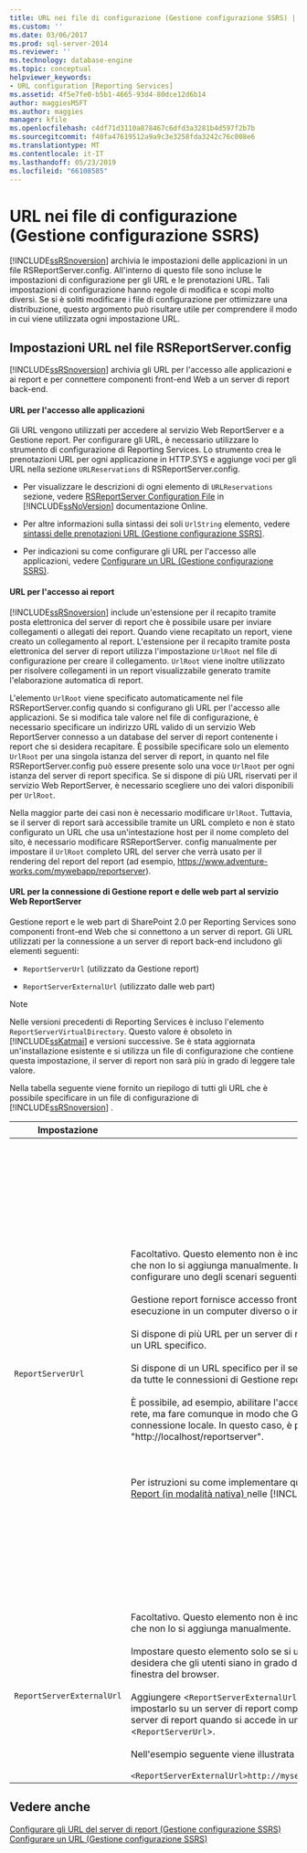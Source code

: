 ```yaml
---
title: URL nei file di configurazione (Gestione configurazione SSRS) | Microsoft Docs
ms.custom: ''
ms.date: 03/06/2017
ms.prod: sql-server-2014
ms.reviewer: ''
ms.technology: database-engine
ms.topic: conceptual
helpviewer_keywords:
- URL configuration [Reporting Services]
ms.assetid: 4f5e7fe0-b5b1-4665-93d4-80dce12d6b14
author: maggiesMSFT
ms.author: maggies
manager: kfile
ms.openlocfilehash: c4df71d3110a878467c6dfd3a3281b4d597f2b7b
ms.sourcegitcommit: f40fa47619512a9a9c3e3258fda3242c76c008e6
ms.translationtype: MT
ms.contentlocale: it-IT
ms.lasthandoff: 05/23/2019
ms.locfileid: "66108585"
---
```

# <a name="urls-in-configuration-files--ssrs-configuration-manager"></a>URL nei file di configurazione (Gestione configurazione SSRS)
  [!INCLUDE[ssRSnoversion](../../includes/ssrsnoversion-md.md)] archivia le impostazioni delle applicazioni in un file RSReportServer.config. All'interno di questo file sono incluse le impostazioni di configurazione per gli URL e le prenotazioni URL. Tali impostazioni di configurazione hanno regole di modifica e scopi molto diversi. Se si è soliti modificare i file di configurazione per ottimizzare una distribuzione, questo argomento può risultare utile per comprendere il modo in cui viene utilizzata ogni impostazione URL.  
  
## <a name="url-settings-in-rsreportserverconfig-file"></a>Impostazioni URL nel file RSReportServer.config  
 [!INCLUDE[ssRSnoversion](../../includes/ssrsnoversion-md.md)] archivia gli URL per l'accesso alle applicazioni e ai report e per connettere componenti front-end Web a un server di report back-end.  
  
#### <a name="urls-for-application-access"></a>URL per l'accesso alle applicazioni  
 Gli URL vengono utilizzati per accedere al servizio Web ReportServer e a Gestione report. Per configurare gli URL, è necessario utilizzare lo strumento di configurazione di Reporting Services. Lo strumento crea le prenotazioni URL per ogni applicazione in HTTP.SYS e aggiunge voci per gli URL nella sezione `URLReservations` di RSReportServer.config.  
  
-   Per visualizzare le descrizioni di ogni elemento di `URLReservations` sezione, vedere [RSReportServer Configuration File](../report-server/rsreportserver-config-configuration-file.md) in [!INCLUDE[ssNoVersion](../../includes/ssnoversion-md.md)] documentazione Online.  
  
-   Per altre informazioni sulla sintassi dei soli `UrlString` elemento, vedere [sintassi delle prenotazioni URL &#40;Gestione configurazione SSRS&#41;](url-reservation-syntax-ssrs-configuration-manager.md).  
  
-   Per indicazioni su come configurare gli URL per l'accesso alle applicazioni, vedere [Configurare un URL &#40;Gestione configurazione SSRS&#41;](configure-a-url-ssrs-configuration-manager.md).  
  
#### <a name="urls-for-report-access"></a>URL per l'accesso ai report  
 [!INCLUDE[ssRSnoversion](../../includes/ssrsnoversion-md.md)] include un'estensione per il recapito tramite posta elettronica del server di report che è possibile usare per inviare collegamenti o allegati dei report. Quando viene recapitato un report, viene creato un collegamento al report. L'estensione per il recapito tramite posta elettronica del server di report utilizza l'impostazione `UrlRoot` nel file di configurazione per creare il collegamento. `UrlRoot` viene inoltre utilizzato per risolvere collegamenti in un report visualizzabile generato tramite l'elaborazione automatica di report.  
  
 L'elemento `UrlRoot` viene specificato automaticamente nel file RSReportServer.config quando si configurano gli URL per l'accesso alle applicazioni. Se si modifica tale valore nel file di configurazione, è necessario specificare un indirizzo URL valido di un servizio Web ReportServer connesso a un database del server di report contenente i report che si desidera recapitare. È possibile specificare solo un elemento `UrlRoot` per una singola istanza del server di report, in quanto nel file RSReportServer.config può essere presente solo una voce `UrlRoot` per ogni istanza del server di report specifica. Se si dispone di più URL riservati per il servizio Web ReportServer, è necessario scegliere uno dei valori disponibili per `UrlRoot`.  
  
 Nella maggior parte dei casi non è necessario modificare `UrlRoot`. Tuttavia, se il server di report sarà accessibile tramite un URL completo e non è stato configurato un URL che usa un'intestazione host per il nome completo del sito, è necessario modificare RSReportServer. config manualmente per impostare il `UrlRoot` completo URL del server che verrà usato per il rendering del report del report (ad esempio, https://www.adventure-works.com/mywebapp/reportserver).  
  
#### <a name="urls-connecting-report-manager-and-web-parts-to-the-report-server-web-service"></a>URL per la connessione di Gestione report e delle web part al servizio Web ReportServer  
 Gestione report e le web part di SharePoint 2.0 per Reporting Services sono componenti front-end Web che si connettono a un server di report. Gli URL utilizzati per la connessione a un server di report back-end includono gli elementi seguenti:  
  
-   `ReportServerUrl` (utilizzato da Gestione report)  
  
-   `ReportServerExternalUrl` (utilizzato dalle web part)  
  
> [!NOTE]  
>  Nelle versioni precedenti di Reporting Services è incluso l'elemento `ReportServerVirtualDirectory`. Questo valore è obsoleto in [!INCLUDE[ssKatmai](../../includes/sskatmai-md.md)] e versioni successive. Se è stata aggiornata un'installazione esistente e si utilizza un file di configurazione che contiene questa impostazione, il server di report non sarà più in grado di leggere tale valore.  
  
 Nella tabella seguente viene fornito un riepilogo di tutti gli URL che è possibile specificare in un file di configurazione di [!INCLUDE[ssRSnoversion](../../includes/ssrsnoversion-md.md)] .  
  
|Impostazione|Uso|Descrizione|  
|-------------|-----------|-----------------|  
|`ReportServerUrl`|Facoltativo. Questo elemento non è incluso nel file RSReportServer.config a meno che non lo si aggiunga manualmente. Impostare questo elemento solo per configurare uno degli scenari seguenti:<br /><br /> Gestione report fornisce accesso front-end Web a un servizio Web ReportServer in esecuzione in un computer diverso o in un'istanza diversa nello stesso computer.<br /><br /> Si dispone di più URL per un server di report e si desidera che Gestione report utilizzi un URL specifico.<br /><br /> Si dispone di un URL specifico per il server di report che si desidera venga utilizzato da tutte le connessioni di Gestione report.<br /><br /> È possibile, ad esempio, abilitare l'accesso di Gestione report per tutti i computer in rete, ma fare comunque in modo che Gestione report si connetta al report tramite una connessione locale. In questo caso, è possibile configurare `ReportServerUrl` a "http://localhost/reportserver".<br /><br /> <br /><br /> Per istruzioni su come implementare questi scenari, vedere [configurare Gestione Report &#40;in modalità nativa&#41; ](../report-server/configure-web-portal.md) nelle [!INCLUDE[ssNoVersion](../../includes/ssnoversion-md.md)] documentazione Online.|Questo valore specifica un URL del servizio Web ReportServer e viene letto dall'applicazione Gestione report all'avvio. Se tale valore è impostato, Gestione report si connetterà al server di report specificato nell'URL.<br /><br /> Per impostazione predefinita, Gestione report fornisce accesso front-end Web al servizio Web ReportServer eseguito nella stessa istanza del server di report di Gestione report. Se, tuttavia, si desidera utilizzare Gestione report con un servizio Web ReportServer che fa parte di un'altra istanza o che viene eseguito in un'istanza in un computer diverso, è possibile impostare l'URL per fare in modo che Gestione report si connetta al servizio Web ReportServer esterno.<br /><br /> Se nel server di report a cui si esegue la connessione è installato un certificato SSL (Secure Sockets Layer), il valore di `ReportServerUrl` deve essere impostato sul nome del server registrato per il certificato. Se viene visualizzato l'errore "connessione sottostante chiusa: Impossibile stabilire la relazione di trust per il canale sicuro SSL/TLS", impostare `ReportServerUrl` al nome di dominio completo del server per cui è stato emesso il certificato SSL. Se ad esempio il certificato è registrato per **https:\//adventure-works.com.onlinesales**, l'URL del server di report sarà **https:\//adventure-works.com.onlinesales/reportserver**.|  
|`ReportServerExternalUrl`|Facoltativo. Questo elemento non è incluso nel file RSReportServer.config a meno che non lo si aggiunga manualmente.<br /><br /> Impostare questo elemento solo se si utilizzano le web part di SharePoint 2.0 e si desidera che gli utenti siano in grado di recuperare un report e aprirlo in una nuova finestra del browser.<br /><br /> Aggiungere <`ReportServerExternalUrl`> sotto il <`ReportServerUrl`> elemento, quindi impostarlo su un server di report completo nome che viene risolto in un'istanza di server di report quando si accede in una finestra distinta del browser. Non eliminare <`ReportServerUrl`>.<br /><br /> Nell'esempio seguente viene illustrata la sintassi:<br /><br /> `<ReportServerExternalUrl>http://myserver/reportserver</ReportServerExternalUrl>`|Questo valore viene utilizzato dalle web part di SharePoint 2.0.<br /><br /> Nelle versioni precedenti è consigliabile impostare questo valore per distribuire Generatore report in un server di report che si interfaccia a Internet. Si tratta di un scenario di distribuzione non testato. Se questa impostazione è stata utilizzata in passato per supportare l'accesso a Generatore report tramite Internet, è consigliabile valutare una strategia alternativa.|  
  
## <a name="see-also"></a>Vedere anche  
 [Configurare gli URL del server di report &#40;Gestione configurazione SSRS&#41;](configure-report-server-urls-ssrs-configuration-manager.md)   
 [Configurare un URL &#40;Gestione configurazione SSRS&#41;](configure-a-url-ssrs-configuration-manager.md)  
  
  
